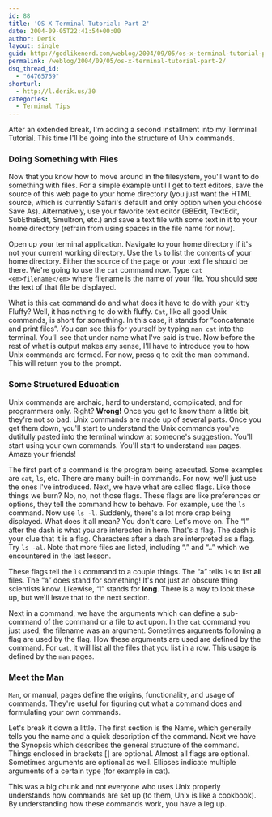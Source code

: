 ```yaml
---
id: 88
title: 'OS X Terminal Tutorial: Part 2'
date: 2004-09-05T22:41:54+00:00
author: Derik
layout: single
guid: http://godlikenerd.com/weblog/2004/09/05/os-x-terminal-tutorial-part-2/
permalink: /weblog/2004/09/05/os-x-terminal-tutorial-part-2/
dsq_thread_id:
  - "64765759"
shorturl:
  - http://l.derik.us/30
categories:
  - Terminal Tips
---
```

After an extended break, I'm adding a second installment into my Terminal Tutorial. This time I'll be going into the structure of Unix commands.

<!--more-->

### Doing Something with Files

Now that you know how to move around in the filesystem, you'll want to do something with files. For a simple example until I get to text editors, save the source of this web page to your home directory (you just want the HTML source, which is currently Safari's default and only option when you choose Save As). Alternatively, use your favorite text editor (BBEdit, TextEdit, SubEthaEdit, Smultron, etc.) and save a text file with some text in it to your home directory (refrain from using spaces in the file name for now).

Open up your terminal application. Navigate to your home directory if it's not your current working directory. Use the `ls` to list the contents of your home directory. Either the source of the page or your text file should be there. We're going to use the `cat` command now. Type `cat <em>filename</em>` where filename is the name of your file. You should see the text of that file be displayed.

What is this `cat` command do and what does it have to do with your kitty Fluffy? Well, it has nothing to do with fluffy. `Cat`, like all good Unix commands, is short for something. In this case, it stands for &#8220;concatenate and print files&#8221;. You can see this for yourself by typing `man cat` into the terminal. You'll see that under name what I've said is true. Now before the rest of what is output makes any sense, I'll have to introduce you to how Unix commands are formed. For now, press q to exit the man command. This will return you to the prompt.

### Some Structured Education

Unix commands are archaic, hard to understand, complicated, and for programmers only. Right? **Wrong!** Once you get to know them a little bit, they're not so bad. Unix commands are made up of several parts. Once you get them down, you'll start to understand the Unix commands you've dutifully pasted into the terminal window at someone's suggestion. You'll start using your own commands. You'll start to understand `man` pages. Amaze your friends!

The first part of a command is the program being executed. Some examples are `cat`, `ls`, etc. There are many built-in commands. For now, we'll just use the ones I've introduced. Next, we have what are called flags. Like those things we burn? No, no, not those flags. These flags are like preferences or options, they tell the command how to behave. For example, use the `ls` command. Now use `ls -l`. Suddenly, there's a lot more crap being displayed. What does it all mean? You don't care. Let's move on. The &#8220;l&#8221; after the dash is what you are interested in here. That's a flag. The dash is your clue that it is a flag. Characters after a dash are interpreted as a flag. Try `ls -al`. Note that more files are listed, including &#8220;.&#8221; and &#8220;..&#8221; which we encountered in the last lesson.

These flags tell the `ls` command to a couple things. The &#8220;a&#8221; tells `ls` to list **all** files. The &#8220;a&#8221; does stand for something! It's not just an obscure thing scientists know. Likewise, &#8220;l&#8221; stands for **long**. There is a way to look these up, but we'll leave that to the next section.

Next in a command, we have the arguments which can define a sub-command of the command or a file to act upon. In the `cat` command you just used, the filename was an argument. Sometimes arguments following a flag are used by the flag. How these arguments are used are defined by the command. For `cat`, it will list all the files that you list in a row. This usage is defined by the `man` pages.

### Meet the Man

`Man`, or manual, pages define the origins, functionality, and usage of commands. They're useful for figuring out what a command does and formulating your own commands.

Let's break it down a little. The first section is the Name, which generally tells you the name and a quick description of the command. Next we have the Synopsis which describes the general structure of the command. Things enclosed in brackets [] are optional. Almost all flags are optional. Sometimes arguments are optional as well. Ellipses indicate multiple arguments of a certain type (for example in cat).

This was a big chunk and not everyone who uses Unix properly understands how commands are set up (to them, Unix is like a cookbook). By understanding how these commands work, you have a leg up.